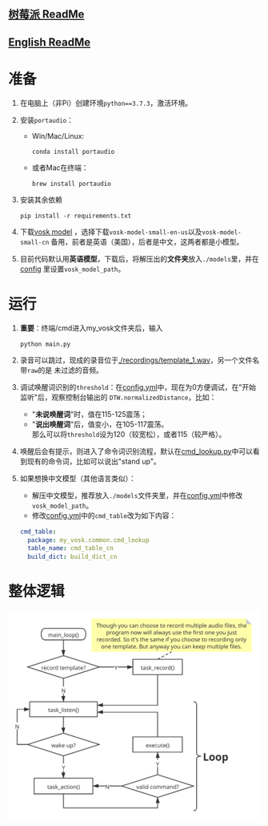## [树莓派 ReadMe](README_RaspberryPi.md) 

## [English ReadMe](en_README.md)  

# 准备
1. 在电脑上（非Pi）创建环境```python==3.7.3```，激活环境。

2. 安装```portaudio```：
    - Win/Mac/Linux: 
      ```shell
      conda install portaudio
      ```
    - 或者Mac在终端：
      ```shell
      brew install portaudio
      ```

3. 安装其余依赖
   ```shell
   pip install -r requirements.txt
   ```

4. 下载[vosk model](https://alphacephei.com/vosk/models) ，选择下载```vosk-model-small-en-us```以及```vosk-model-small-cn```
备用，前者是英语（美国），后者是中文，这两者都是小模型。
   
5. 目前代码默认用**英语模型**，下载后，将解压出的**文件夹**放入```./models```里，并在[config](./config/config.yml)
   里设置```vosk_model_path```。

# 运行
1. **重要**：终端/cmd进入my_vosk文件夹后，输入
   ```shell
   python main.py
   ```

1. 录音可以跳过，现成的录音位于[./recordings/template_1.wav](./recordings/template_1.wav)，另一个文件名带```raw```的是
   未过滤的音频。 
   
1. 调试唤醒词识别的```threshold```：在[config.yml](./config/config.yml)中，现在为0方便调试，在"开始监听"后，观察控制台输出的
   ```DTW.normalizedDistance```，比如：
   - "**未说唤醒词**"时，值在115-125震荡；  
   - "**说出唤醒词**"后，值变小，在105-117震荡。  
   那么可以将```threshold```设为120（较宽松），或者115（较严格）。
   
1. 唤醒后会有提示，则进入了命令词识别流程，默认在[cmd_lookup.py](common/cmd_lookup.py)中可以看到现有的命令词，比如可以说出"stand up"。

1. 如果想换中文模型（其他语言类似）：
   - 解压中文模型，推荐放入```./models```文件夹里，并在[config.yml](./config/config.yml)中修改```vosk_model_path```。
   - 修改[config.yml](./config/config.yml)中的```cmd_table```改为如下内容：
   ```yaml
   cmd_table:
     package: my_vosk.common.cmd_lookup
     table_name: cmd_table_cn
     build_dict: build_dict_cn
   ```
 
  
# 整体逻辑
![img](../Hey%20Bittle.svg)
